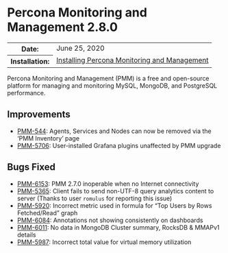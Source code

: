 # Percona Monitoring and Management 2.8.0

<table class="docutils field-list" frame="void" rules="none">
  <colgroup>
    <col class="field-name">
    <col class="field-body">
  </colgroup>
  <tbody valign="top">
    <tr class="field-odd field">
      <th class="field-name">Date:</th>
      <td class="field-body">June 25, 2020</td>
    </tr>
    <tr class="field-even field">
      <th class="field-name">Installation:</th>
      <td class="field-body">
        <a class="reference external" href="https://www.percona.com/doc/percona-monitoring-and-management/2.x/setting-up/">Installing Percona Monitoring and Management</a></td>
    </tr>
  </tbody>
</table>

Percona Monitoring and Management (PMM) is a free and open-source platform for managing and monitoring MySQL, MongoDB, and PostgreSQL
performance.

## Improvements
* [PMM-544](https://jira.percona.com/browse/PMM-544): Agents, Services and Nodes can now be removed via the ‘PMM Inventory’ page
* [PMM-5706](https://jira.percona.com/browse/PMM-5706): User-installed Grafana plugins unaffected by PMM upgrade

## Bugs Fixed
* [PMM-6153](https://jira.percona.com/browse/PMM-6153): PMM 2.7.0 inoperable when no Internet connectivity
* [PMM-5365](https://jira.percona.com/browse/PMM-5365): Client fails to send non-UTF-8 query analytics content to server (Thanks to user `romulus` for reporting this issue)
* [PMM-5920](https://jira.percona.com/browse/PMM-5920): Incorrect metric used in formula for “Top Users by Rows Fetched/Read” graph
* [PMM-6084](https://jira.percona.com/browse/PMM-6084): Annotations not showing consistently on dashboards
* [PMM-6011](https://jira.percona.com/browse/PMM-6011): No data in MongoDB Cluster summary, RocksDB & MMAPv1 details
* [PMM-5987](https://jira.percona.com/browse/PMM-5987): Incorrect total value for virtual memory utilization
